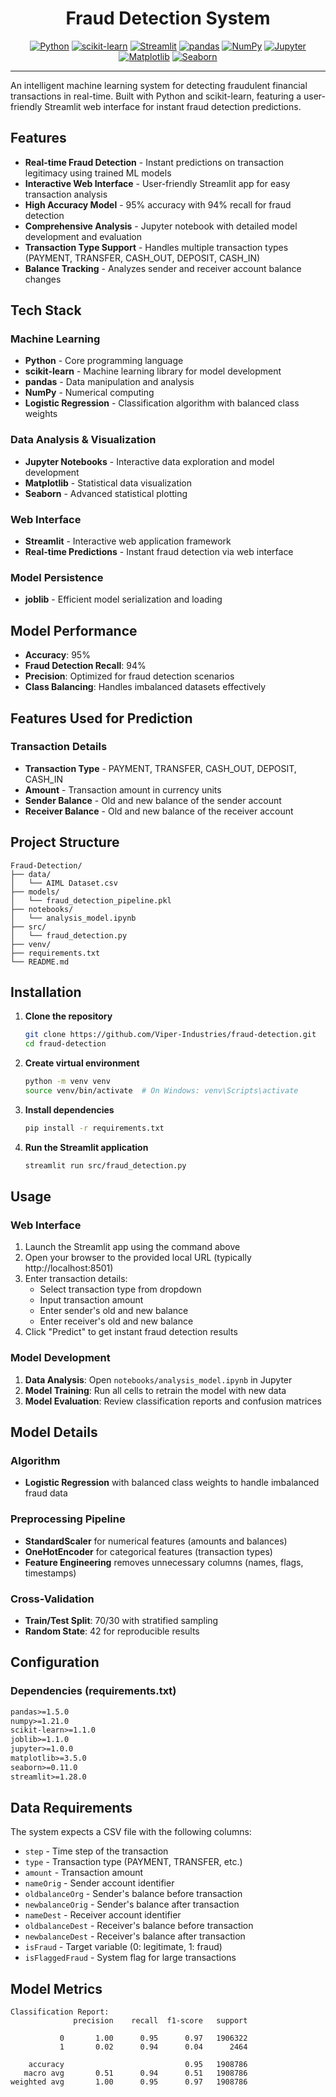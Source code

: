 <h1 align="center">Fraud Detection System</h1>
<div align="center">
  <a href="https://python.org/" target="_blank" rel="noreferrer"><img src="https://img.shields.io/badge/Python-3776AB?logo=python&logoColor=white" alt="Python"></a>
  <a href="https://scikit-learn.org/" target="_blank" rel="noreferrer"><img src="https://img.shields.io/badge/scikit--learn-F7931E?logo=scikit-learn&logoColor=white" alt="scikit-learn"></a>
  <a href="https://streamlit.io/" target="_blank" rel="noreferrer"><img src="https://img.shields.io/badge/Streamlit-FF4B4B?logo=streamlit&logoColor=white" alt="Streamlit"></a>
  <a href="https://pandas.pydata.org/" target="_blank" rel="noreferrer"><img src="https://img.shields.io/badge/pandas-150458?logo=pandas&logoColor=white" alt="pandas"></a>
  <a href="https://numpy.org/" target="_blank" rel="noreferrer"><img src="https://img.shields.io/badge/NumPy-013243?logo=numpy&logoColor=white" alt="NumPy"></a>
  <a href="https://jupyter.org/" target="_blank" rel="noreferrer"><img src="https://img.shields.io/badge/Jupyter-F37626?logo=jupyter&logoColor=white" alt="Jupyter"></a>
  <a href="https://matplotlib.org/" target="_blank" rel="noreferrer"><img src="https://img.shields.io/badge/Matplotlib-11557c?logo=matplotlib&logoColor=white" alt="Matplotlib"></a>
  <a href="https://seaborn.pydata.org/" target="_blank" rel="noreferrer"><img src="https://img.shields.io/badge/Seaborn-3776AB?logo=seaborn&logoColor=white" alt="Seaborn"></a>
</div>

---

An intelligent machine learning system for detecting fraudulent financial transactions in real-time. Built with Python and scikit-learn, featuring a user-friendly Streamlit web interface for instant fraud detection predictions.

## Features

- **Real-time Fraud Detection** - Instant predictions on transaction legitimacy using trained ML models
- **Interactive Web Interface** - User-friendly Streamlit app for easy transaction analysis
- **High Accuracy Model** - 95% accuracy with 94% recall for fraud detection
- **Comprehensive Analysis** - Jupyter notebook with detailed model development and evaluation
- **Transaction Type Support** - Handles multiple transaction types (PAYMENT, TRANSFER, CASH_OUT, DEPOSIT, CASH_IN)
- **Balance Tracking** - Analyzes sender and receiver account balance changes

## Tech Stack

### Machine Learning

- **Python** - Core programming language
- **scikit-learn** - Machine learning library for model development
- **pandas** - Data manipulation and analysis
- **NumPy** - Numerical computing
- **Logistic Regression** - Classification algorithm with balanced class weights

### Data Analysis & Visualization

- **Jupyter Notebooks** - Interactive data exploration and model development
- **Matplotlib** - Statistical data visualization
- **Seaborn** - Advanced statistical plotting

### Web Interface

- **Streamlit** - Interactive web application framework
- **Real-time Predictions** - Instant fraud detection via web interface

### Model Persistence

- **joblib** - Efficient model serialization and loading

## Model Performance

- **Accuracy**: 95%
- **Fraud Detection Recall**: 94%
- **Precision**: Optimized for fraud detection scenarios
- **Class Balancing**: Handles imbalanced datasets effectively

## Features Used for Prediction

### Transaction Details

- **Transaction Type** - PAYMENT, TRANSFER, CASH_OUT, DEPOSIT, CASH_IN
- **Amount** - Transaction amount in currency units
- **Sender Balance** - Old and new balance of the sender account
- **Receiver Balance** - Old and new balance of the receiver account

## Project Structure

```text
Fraud-Detection/
├── data/
│   └── AIML Dataset.csv
├── models/
│   └── fraud_detection_pipeline.pkl
├── notebooks/
│   └── analysis_model.ipynb
├── src/
│   └── fraud_detection.py
├── venv/
├── requirements.txt
└── README.md
```

## Installation

1. **Clone the repository**

   ```bash
   git clone https://github.com/Viper-Industries/fraud-detection.git
   cd fraud-detection
   ```

2. **Create virtual environment**

   ```bash
   python -m venv venv
   source venv/bin/activate  # On Windows: venv\Scripts\activate
   ```

3. **Install dependencies**

   ```bash
   pip install -r requirements.txt
   ```

4. **Run the Streamlit application**

   ```bash
   streamlit run src/fraud_detection.py
   ```

## Usage

### Web Interface

1. Launch the Streamlit app using the command above
2. Open your browser to the provided local URL (typically http://localhost:8501)
3. Enter transaction details:
   - Select transaction type from dropdown
   - Input transaction amount
   - Enter sender's old and new balance
   - Enter receiver's old and new balance
4. Click "Predict" to get instant fraud detection results

### Model Development

1. **Data Analysis**: Open `notebooks/analysis_model.ipynb` in Jupyter
2. **Model Training**: Run all cells to retrain the model with new data
3. **Model Evaluation**: Review classification reports and confusion matrices

## Model Details

### Algorithm
- **Logistic Regression** with balanced class weights to handle imbalanced fraud data

### Preprocessing Pipeline
- **StandardScaler** for numerical features (amounts and balances)
- **OneHotEncoder** for categorical features (transaction types)
- **Feature Engineering** removes unnecessary columns (names, flags, timestamps)

### Cross-Validation
- **Train/Test Split**: 70/30 with stratified sampling
- **Random State**: 42 for reproducible results

## Configuration

### Dependencies (requirements.txt)

```txt
pandas>=1.5.0
numpy>=1.21.0
scikit-learn>=1.1.0
joblib>=1.1.0
jupyter>=1.0.0
matplotlib>=3.5.0
seaborn>=0.11.0
streamlit>=1.28.0
```

## Data Requirements

The system expects a CSV file with the following columns:
- `step` - Time step of the transaction
- `type` - Transaction type (PAYMENT, TRANSFER, etc.)
- `amount` - Transaction amount
- `nameOrig` - Sender account identifier
- `oldbalanceOrg` - Sender's balance before transaction
- `newbalanceOrig` - Sender's balance after transaction
- `nameDest` - Receiver account identifier
- `oldbalanceDest` - Receiver's balance before transaction
- `newbalanceDest` - Receiver's balance after transaction
- `isFraud` - Target variable (0: legitimate, 1: fraud)
- `isFlaggedFraud` - System flag for large transactions

## Model Metrics

```
Classification Report:
              precision    recall  f1-score   support

           0       1.00      0.95      0.97   1906322
           1       0.02      0.94      0.04      2464

    accuracy                           0.95   1908786
   macro avg       0.51      0.94      0.51   1908786
weighted avg       1.00      0.95      0.97   1908786
```
